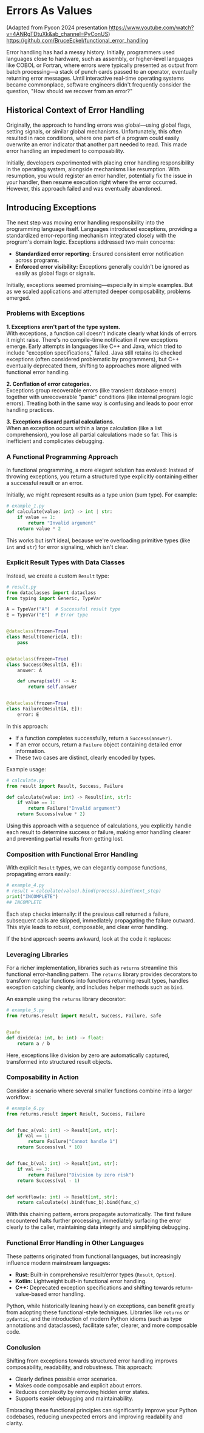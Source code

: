 # Errors As Values

(Adapted from Pycon 2024 presentation <https://www.youtube.com/watch?v=4ANRgTDtuXk&ab_channel=PyConUS>)
<https://github.com/BruceEckel/functional_error_handling>

Error handling has had a messy history. Initially, programmers used languages close to hardware, such as assembly, or higher-level languages like COBOL or Fortran, where errors were typically presented as output from batch processing—a stack of punch cards passed to an operator, eventually returning error messages. Until interactive real-time operating systems became commonplace, software engineers didn't frequently consider the question, "How should we recover from an error?"

## Historical Context of Error Handling

Originally, the approach to handling errors was global—using global flags, setting signals, or similar global mechanisms.
Unfortunately, this often resulted in race conditions, where one part of a program could easily overwrite an error indicator that another part needed to read.
This made error handling an impediment to composability.

Initially, developers experimented with placing error handling responsibility in the operating system, alongside mechanisms like resumption.
With resumption, you would register an error handler, potentially fix the issue in your handler, then resume execution right where the error occurred.
However, this approach failed and was eventually abandoned.

## Introducing Exceptions

The next step was moving error handling responsibility into the programming language itself. Languages introduced exceptions, providing a standardized error-reporting mechanism integrated closely with the program's domain logic. Exceptions addressed two main concerns:

- **Standardized error reporting**: Ensured consistent error notification across programs.
- **Enforced error visibility:** Exceptions generally couldn't be ignored as easily as global flags or signals.

Initially, exceptions seemed promising—especially in simple examples. But as we scaled applications and attempted deeper composability, problems emerged.

### Problems with Exceptions

**1. Exceptions aren't part of the type system.**  
With exceptions, a function call doesn't indicate clearly what kinds of errors it might raise. There's no compile-time notification if new exceptions emerge. Early attempts in languages like C++ and Java, which tried to include "exception specifications," failed. Java still retains its checked exceptions (often considered problematic by programmers), but C++ eventually deprecated them, shifting to approaches more aligned with functional error handling.

**2. Conflation of error categories.**  
Exceptions group recoverable errors (like transient database errors) together with unrecoverable "panic" conditions (like internal program logic errors). Treating both in the same way is confusing and leads to poor error handling practices.

**3. Exceptions discard partial calculations.**  
When an exception occurs within a large calculation (like a list comprehension), you lose all partial calculations made so far. This is inefficient and complicates debugging.

### A Functional Programming Approach

In functional programming, a more elegant solution has evolved: Instead of throwing exceptions, you return a structured type explicitly containing either a successful result or an error.

Initially, we might represent results as a type union (sum type). For example:

```python
# example_1.py
def calculate(value: int) -> int | str:
    if value == 1:
        return "Invalid argument"
    return value * 2
```

This works but isn't ideal, because we're overloading primitive types (like `int` and `str`) for error signaling, which isn't clear.

### Explicit Result Types with Data Classes

Instead, we create a custom `Result` type:

```python
# result.py
from dataclasses import dataclass
from typing import Generic, TypeVar

A = TypeVar("A")  # Successful result type
E = TypeVar("E")  # Error type


@dataclass(frozen=True)
class Result(Generic[A, E]):
    pass


@dataclass(frozen=True)
class Success(Result[A, E]):
    answer: A

    def unwrap(self) -> A:
        return self.answer


@dataclass(frozen=True)
class Failure(Result[A, E]):
    error: E
```

In this approach:

- If a function completes successfully, return a `Success(answer)`.
- If an error occurs, return a `Failure` object containing detailed error information.
- These two cases are distinct, clearly encoded by types.

Example usage:

```python
# calculate.py
from result import Result, Success, Failure

def calculate(value: int) -> Result[int, str]:
    if value == 1:
        return Failure("Invalid argument")
    return Success(value * 2)
```

Using this approach with a sequence of calculations, you explicitly handle each result to determine success or failure, making error handling clearer and preventing partial results from getting lost.

### Composition with Functional Error Handling

With explicit `Result` types, we can elegantly compose functions, propagating errors easily:

```python
# example_4.py
# result = calculate(value).bind(process).bind(next_step)
print("INCOMPLETE")
## INCOMPLETE
```

Each step checks internally: if the previous call returned a failure, subsequent calls are skipped, immediately propagating the failure outward.
This style leads to robust, composable, and clear error handling.

If the `bind` approach seems awkward, look at the code it replaces:

### Leveraging Libraries

For a richer implementation, libraries such as `returns` streamline this functional error-handling pattern.
The `returns` library provides decorators to transform regular functions into functions returning result types, handles exception catching cleanly, and includes helper methods such as `bind`.

An example using the `returns` library decorator:

```python
# example_5.py
from returns.result import Result, Success, Failure, safe


@safe
def divide(a: int, b: int) -> float:
    return a / b
```

Here, exceptions like division by zero are automatically captured, transformed into structured result objects.

### Composability in Action

Consider a scenario where several smaller functions combine into a larger workflow:

```python
# example_6.py
from returns.result import Result, Success, Failure


def func_a(val: int) -> Result[int, str]:
    if val == 1:
        return Failure("Cannot handle 1")
    return Success(val * 10)


def func_b(val: int) -> Result[int, str]:
    if val == 3:
        return Failure("Division by zero risk")
    return Success(val - 1)


def workflow(x: int) -> Result[int, str]:
    return calculate(x).bind(func_b).bind(func_c)
```

With this chaining pattern, errors propagate automatically.
The first failure encountered halts further processing, immediately surfacing the error clearly to the caller, maintaining data integrity and simplifying debugging.

### Functional Error Handling in Other Languages

These patterns originated from functional languages, but increasingly influence modern mainstream languages:

- **Rust:** Built-in comprehensive result/error types (`Result`, `Option`).
- **Kotlin:** Lightweight built-in functional error handling.
- **C++:** Deprecated exception specifications and shifting towards return-value-based error handling.

Python, while historically leaning heavily on exceptions, can benefit greatly from adopting these functional-style techniques.
Libraries like `returns` or `pydantic`, and the introduction of modern Python idioms (such as type annotations and dataclasses), facilitate safer, clearer, and more composable code.

### Conclusion

Shifting from exceptions towards structured error handling improves composability, readability, and robustness. This approach:

- Clearly defines possible error scenarios.
- Makes code composable and explicit about errors.
- Reduces complexity by removing hidden error states.
- Supports easier debugging and maintainability.

Embracing these functional principles can significantly improve your Python codebases, reducing unexpected errors and improving readability and clarity.
